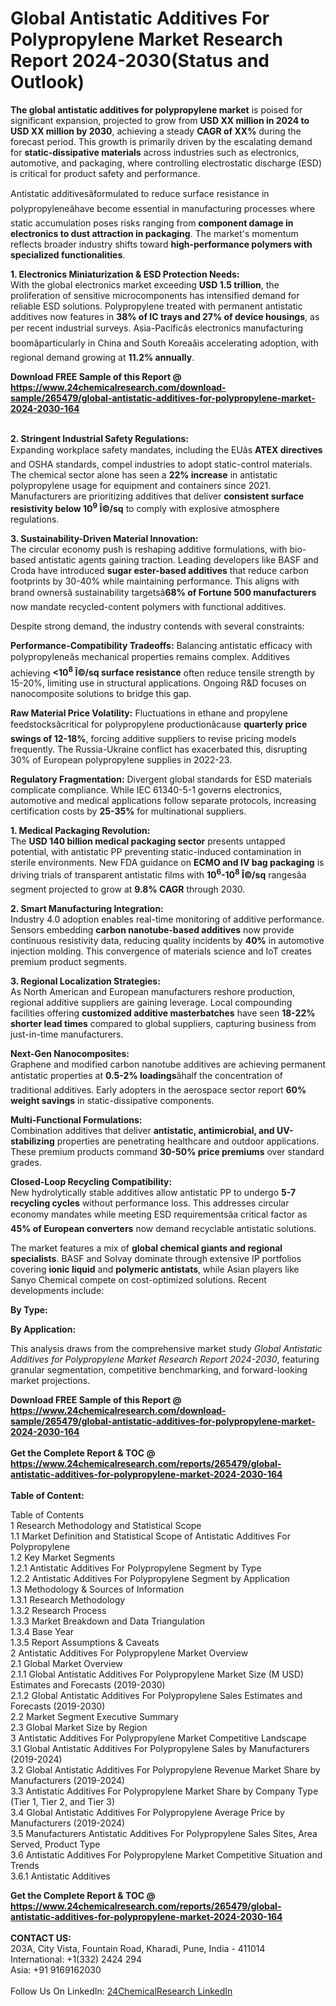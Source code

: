 <h1>Global Antistatic Additives For Polypropylene Market Research Report 2024-2030(Status and Outlook)</h1><p><strong>The global antistatic additives for polypropylene market</strong> is poised for significant expansion, projected to grow from <strong>USD XX million in 2024 to USD XX million by 2030</strong>, achieving a steady <strong>CAGR of XX%</strong> during the forecast period. This growth is primarily driven by the escalating demand for <strong>static-dissipative materials</strong> across industries such as electronics, automotive, and packaging, where controlling electrostatic discharge (ESD) is critical for product safety and performance.</p><p>Antistatic additivesâformulated to reduce surface resistance in polypropyleneâhave become essential in manufacturing processes where static accumulation poses risks ranging from <strong>component damage in electronics to dust attraction in packaging</strong>. The market's momentum reflects broader industry shifts toward <strong>high-performance polymers with specialized functionalities</strong>.</p><p><strong>1. Electronics Miniaturization &amp; ESD Protection Needs:</strong><br>
With the global electronics market exceeding <strong>USD 1.5 trillion</strong>, the proliferation of sensitive microcomponents has intensified demand for reliable ESD solutions. Polypropylene treated with permanent antistatic additives now features in <strong>38% of IC trays and 27% of device housings</strong>, as per recent industrial surveys. Asia-Pacificâs electronics manufacturing boomâparticularly in China and South Koreaâis accelerating adoption, with regional demand growing at <strong>11.2% annually</strong>.</p><div><b>Download FREE Sample of this Report @ 
            <a href="https://www.24chemicalresearch.com/download-sample/265479/global-antistatic-additives-for-polypropylene-market-2024-2030-164">
            https://www.24chemicalresearch.com/download-sample/265479/global-antistatic-additives-for-polypropylene-market-2024-2030-164</a></b></div><br><p><strong>2. Stringent Industrial Safety Regulations:</strong><br>
Expanding workplace safety mandates, including the EUâs <strong>ATEX directives</strong> and OSHA standards, compel industries to adopt static-control materials. The chemical sector alone has seen a <strong>22% increase</strong> in antistatic polypropylene usage for equipment and containers since 2021. Manufacturers are prioritizing additives that deliver <strong>consistent surface resistivity below 10<sup>9</sup> Î©/sq</strong> to comply with explosive atmosphere regulations.</p><p><strong>3. Sustainability-Driven Material Innovation:</strong><br>
The circular economy push is reshaping additive formulations, with bio-based antistatic agents gaining traction. Leading developers like BASF and Croda have introduced <strong>sugar ester-based additives</strong> that reduce carbon footprints by 30-40% while maintaining performance. This aligns with brand ownersâ sustainability targetsâ<strong>68% of Fortune 500 manufacturers</strong> now mandate recycled-content polymers with functional additives.</p><p>Despite strong demand, the industry contends with several constraints:</p><p><strong>Performance-Compatibility Tradeoffs:</strong> Balancing antistatic efficacy with polypropyleneâs mechanical properties remains complex. Additives achieving <strong>&lt;10<sup>8</sup> Î©/sq surface resistance</strong> often reduce tensile strength by 15-20%, limiting use in structural applications. Ongoing R&amp;D focuses on nanocomposite solutions to bridge this gap.</p><p><strong>Raw Material Price Volatility:</strong> Fluctuations in ethane and propylene feedstocksâcritical for polypropylene productionâcause <strong>quarterly price swings of 12-18%</strong>, forcing additive suppliers to revise pricing models frequently. The Russia-Ukraine conflict has exacerbated this, disrupting 30% of European polypropylene supplies in 2022-23.</p><p><strong>Regulatory Fragmentation:</strong> Divergent global standards for ESD materials complicate compliance. While IEC 61340-5-1 governs electronics, automotive and medical applications follow separate protocols, increasing certification costs by <strong>25-35%</strong> for multinational suppliers.</p><p><strong>1. Medical Packaging Revolution:</strong><br>
The <strong>USD 140 billion medical packaging sector</strong> presents untapped potential, with antistatic PP preventing static-induced contamination in sterile environments. New FDA guidance on <strong>ECMO and IV bag packaging</strong> is driving trials of transparent antistatic films with <strong>10<sup>6</sup>-10<sup>8</sup> Î©/sq</strong> rangesâa segment projected to grow at <strong>9.8% CAGR</strong> through 2030.</p><p><strong>2. Smart Manufacturing Integration:</strong><br>
Industry 4.0 adoption enables real-time monitoring of additive performance. Sensors embedding <strong>carbon nanotube-based additives</strong> now provide continuous resistivity data, reducing quality incidents by <strong>40%</strong> in automotive injection molding. This convergence of materials science and IoT creates premium product segments.</p><p><strong>3. Regional Localization Strategies:</strong><br>
As North American and European manufacturers reshore production, regional additive suppliers are gaining leverage. Local compounding facilities offering <strong>customized additive masterbatches</strong> have seen <strong>18-22% shorter lead times</strong> compared to global suppliers, capturing business from just-in-time manufacturers.</p><p><strong>Next-Gen Nanocomposites:</strong><br>
	Graphene and modified carbon nanotube additives are achieving permanent antistatic properties at <strong>0.5-2% loadings</strong>âhalf the concentration of traditional additives. Early adopters in the aerospace sector report <strong>60% weight savings</strong> in static-dissipative components.</p><p><strong>Multi-Functional Formulations:</strong><br>
	Combination additives that deliver <strong>antistatic, antimicrobial, and UV-stabilizing</strong> properties are penetrating healthcare and outdoor applications. These premium products command <strong>30-50% price premiums</strong> over standard grades.</p><p><strong>Closed-Loop Recycling Compatibility:</strong><br>
	New hydrolytically stable additives allow antistatic PP to undergo <strong>5-7 recycling cycles</strong> without performance loss. This addresses circular economy mandates while meeting ESD requirementsâa critical factor as <strong>45% of European converters</strong> now demand recyclable antistatic solutions.</p><p>The market features a mix of <strong>global chemical giants and regional specialists</strong>. BASF and Solvay dominate through extensive IP portfolios covering <strong>ionic liquid</strong> and <strong>polymeric antistats</strong>, while Asian players like Sanyo Chemical compete on cost-optimized solutions. Recent developments include:</p><p><strong>By Type:</strong></p><p><strong>By Application:</strong></p><p>This analysis draws from the comprehensive market study <em>Global Antistatic Additives for Polypropylene Market Research Report 2024-2030</em>, featuring granular segmentation, competitive benchmarking, and forward-looking market projections.</p><div><b>Download FREE Sample of this Report @ 
            <a href="https://www.24chemicalresearch.com/download-sample/265479/global-antistatic-additives-for-polypropylene-market-2024-2030-164">
            https://www.24chemicalresearch.com/download-sample/265479/global-antistatic-additives-for-polypropylene-market-2024-2030-164</a></b></div><br><div><b>Get the Complete Report & TOC @ 
            <a href="https://www.24chemicalresearch.com/reports/265479/global-antistatic-additives-for-polypropylene-market-2024-2030-164">
            https://www.24chemicalresearch.com/reports/265479/global-antistatic-additives-for-polypropylene-market-2024-2030-164</a></b></div><br>
            <b>Table of Content:</b><p>Table of Contents<br />
1 Research Methodology and Statistical Scope<br />
1.1 Market Definition and Statistical Scope of Antistatic Additives For Polypropylene<br />
1.2 Key Market Segments<br />
1.2.1 Antistatic Additives For Polypropylene Segment by Type<br />
1.2.2 Antistatic Additives For Polypropylene Segment by Application<br />
1.3 Methodology & Sources of Information<br />
1.3.1 Research Methodology<br />
1.3.2 Research Process<br />
1.3.3 Market Breakdown and Data Triangulation<br />
1.3.4 Base Year<br />
1.3.5 Report Assumptions & Caveats<br />
2 Antistatic Additives For Polypropylene Market Overview<br />
2.1 Global Market Overview<br />
2.1.1 Global Antistatic Additives For Polypropylene Market Size (M USD) Estimates and Forecasts (2019-2030)<br />
2.1.2 Global Antistatic Additives For Polypropylene Sales Estimates and Forecasts (2019-2030)<br />
2.2 Market Segment Executive Summary<br />
2.3 Global Market Size by Region<br />
3 Antistatic Additives For Polypropylene Market Competitive Landscape<br />
3.1 Global Antistatic Additives For Polypropylene Sales by Manufacturers (2019-2024)<br />
3.2 Global Antistatic Additives For Polypropylene Revenue Market Share by Manufacturers (2019-2024)<br />
3.3 Antistatic Additives For Polypropylene Market Share by Company Type (Tier 1, Tier 2, and Tier 3)<br />
3.4 Global Antistatic Additives For Polypropylene Average Price by Manufacturers (2019-2024)<br />
3.5 Manufacturers Antistatic Additives For Polypropylene Sales Sites, Area Served, Product Type<br />
3.6 Antistatic Additives For Polypropylene Market Competitive Situation and Trends<br />
3.6.1 Antistatic Additives</p><div><b>Get the Complete Report & TOC @ 
            <a href="https://www.24chemicalresearch.com/reports/265479/global-antistatic-additives-for-polypropylene-market-2024-2030-164">
            https://www.24chemicalresearch.com/reports/265479/global-antistatic-additives-for-polypropylene-market-2024-2030-164</a></b></div><br><b>CONTACT US:</b><br>
            203A, City Vista, Fountain Road, Kharadi, Pune, India - 411014<br>
            International: +1(332) 2424 294<br>
            Asia: +91 9169162030 <br><br>
            Follow Us On LinkedIn: <a href="https://www.linkedin.com/company/24chemicalresearch/">24ChemicalResearch LinkedIn</a>